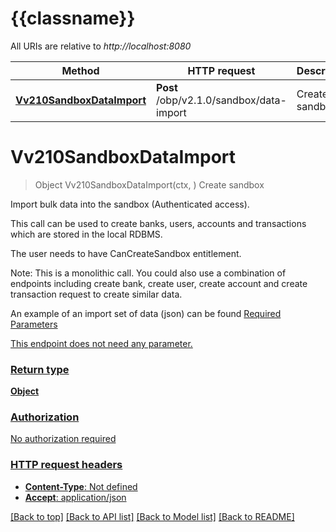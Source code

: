 # {{classname}}

All URIs are relative to *http://localhost:8080*

Method | HTTP request | Description
------------- | ------------- | -------------
[**Vv210SandboxDataImport**](DefaultApi.md#Vv210SandboxDataImport) | **Post** /obp/v2.1.0/sandbox/data-import | Create sandbox

# **Vv210SandboxDataImport**
> Object Vv210SandboxDataImport(ctx, )
Create sandbox

<p>Import bulk data into the sandbox (Authenticated access).</p><p>This call can be used to create banks, users, accounts and transactions which are stored in the local RDBMS.</p><p>The user needs to have CanCreateSandbox entitlement.</p><p>Note: This is a monolithic call. You could also use a combination of endpoints including create bank, create user, create account and create transaction request to create similar data.</p><p>An example of an import set of data (json) can be found <a href=\"htt

### Required Parameters
This endpoint does not need any parameter.

### Return type

**Object**

### Authorization

No authorization required

### HTTP request headers

 - **Content-Type**: Not defined
 - **Accept**: application/json

[[Back to top]](#) [[Back to API list]](../README.md#documentation-for-api-endpoints) [[Back to Model list]](../README.md#documentation-for-models) [[Back to README]](../README.md)

